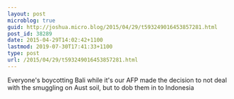 ```yaml
---
layout: post
microblog: true
guid: http://joshua.micro.blog/2015/04/29/t593249016453857281.html
post_id: 38289
date: 2015-04-29T14:02:42+1100
lastmod: 2019-07-30T17:41:33+1100
type: post
url: /2015/04/29/t593249016453857281.html
---
```

Everyone's boycotting Bali while it's our AFP made the decision to not deal with the smuggling on Aust soil, but to dob them in to Indonesia

